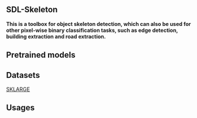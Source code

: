 ## SDL-Skeleton

   **This is a toolbox for object skeleton detection, which can also be used for other pixel-wise binary classification tasks, such as edge detection, building extraction and road extraction.**
   
   

## Pretrained models

## Datasets
  [SKLARGE](https://kaizhao.net/sk-large)
## Usages
